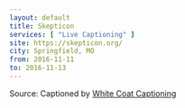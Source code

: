 ```yaml
---
layout: default
title: Skepticon
services: [ "Live Captioning" ]
site: https://skepticon.org/
city: Springfield, MO
from: 2016-11-11
to: 2016-11-13
---
```


Source: Captioned by [White Coat Captioning](http://www.whitecoatcaptioning.com/)